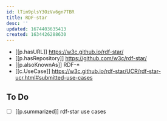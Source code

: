 ```yaml
---
id: lTim9plsY3OzVv6gn7TBR
title: RDF-star
desc: ''
updated: 1674403635413
created: 1634426288630
---
```




- [[p.hasURL]] https://w3c.github.io/rdf-star/
- [[p.hasRepository]] https://github.com/w3c/rdf-star/
- [[p.alsoKnownAs]] RDF-*
- [[c.UseCase]] https://w3c.github.io/rdf-star/UCR/rdf-star-ucr.html#submitted-use-cases

## To Do

- [ ] [[p.summarized]] rdf-star use cases 
